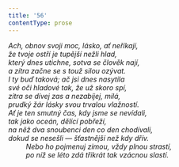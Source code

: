 ```yaml
---
title: '56'
contentType: prose
---
```


<section>

_Ach, obnov svoji moc, lásko, ať neříkají,  
že tvoje ostří je tupější nežli hlad,  
který dnes utichne, sotva se člověk nají,  
a zítra začne se s touž silou ozývat.  
I ty buď taková; ač jsi dnes nasytila  
své oči hladové tak, že už skoro spí,  
zítra se dívej zas a nezabíjej, milá,  
prudký žár lásky svou trvalou vlažností.  
Ať je ten smutný čas, kdy jsme se nevídali,  
tak jako oceán, dělící pobřeží,  
na něž dva snoubenci den co den chodívali,  
dokud se nesešli — šťastnější než kdy dřív.  
         Nebo ho pojmenuj zimou, vždy plnou strastí,  
         po níž se léto zdá třikrát tak vzácnou slastí._

</section>
